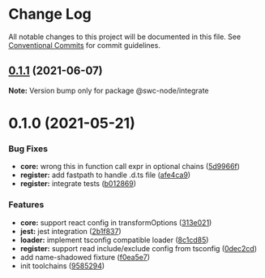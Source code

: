# Change Log

All notable changes to this project will be documented in this file.
See [Conventional Commits](https://conventionalcommits.org) for commit guidelines.

## [0.1.1](https://github.com/Brooooooklyn/swc-node/compare/@swc-node/integrate@0.1.0...@swc-node/integrate@0.1.1) (2021-06-07)

**Note:** Version bump only for package @swc-node/integrate

# 0.1.0 (2021-05-21)

### Bug Fixes

- **core:** wrong this in function call expr in optional chains ([5d9966f](https://github.com/Brooooooklyn/swc-node/commit/5d9966f9eb4b1026356a3f824568f9804faa05ff))
- **register:** add fastpath to handle .d.ts file ([afe4ca9](https://github.com/Brooooooklyn/swc-node/commit/afe4ca921985ecce907cb752fb674c8278041bc0))
- **register:** integrate tests ([b012869](https://github.com/Brooooooklyn/swc-node/commit/b0128698e7274d37856e2593849d58f67e9e302b))

### Features

- **core:** support react config in transformOptions ([313e021](https://github.com/Brooooooklyn/swc-node/commit/313e02128f833b09f4bf6dd9200b82819cb734cc))
- **jest:** jest integration ([2b1f837](https://github.com/Brooooooklyn/swc-node/commit/2b1f83773683d5f9a1c7d7fab27d8fe35338b6b9))
- **loader:** implement tsconfig compatible loader ([8c1cd85](https://github.com/Brooooooklyn/swc-node/commit/8c1cd858a64a6b6ec6ff23811bafab7dfe30554d))
- **register:** support read include/exclude config from tsconfig ([0dec2cd](https://github.com/Brooooooklyn/swc-node/commit/0dec2cdcf002c361abef068cf227a8bfe6cdea2a))
- add name-shadowed fixture ([f0ea5e7](https://github.com/Brooooooklyn/swc-node/commit/f0ea5e7331a99b7c62123cd64382613c7fe84221))
- init toolchains ([9585294](https://github.com/Brooooooklyn/swc-node/commit/9585294b79765c0cf15d376133d5a593a50fbe86))
